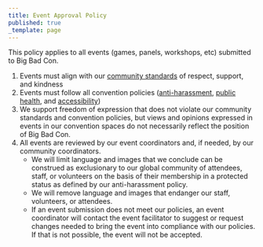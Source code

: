 ```yaml
---
title: Event Approval Policy
published: true
_template: page
---
```


This policy applies to all events (games, panels, workshops, etc) submitted to Big Bad Con.

1. Events must align with our [community standards](https://www.bigbadcon.com/community-standards/) of respect, support, and kindness
2. Events must follow all convention policies ([anti-harassment](https://www.bigbadcon.com/anti-harassment-policy/), [public health](https://www.bigbadcon.com/public-health-policy/), and [accessibility](https://www.bigbadcon.com/accessibility-policy/))
3. We support freedom of expression that does not violate our community standards and convention policies, but views and opinions expressed in events in our convention spaces do not necessarily reflect the position of Big Bad Con.
4. All events are reviewed by our event coordinators and, if needed, by our community coordinators.
   * We will limit language and images that we conclude can be construed as exclusionary to our global community of attendees, staff, or volunteers on the basis of their membership in a protected status as defined by our anti-harassment policy.
   * We will remove language and images that endanger our staff, volunteers, or attendees.
   * If an event submission does not meet our policies, an event coordinator will contact the event facilitator to suggest or request changes needed to bring the event into compliance with our policies. If that is not possible, the event will not be accepted. 
